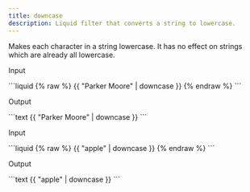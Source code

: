 ```yaml
---
title: downcase
description: Liquid filter that converts a string to lowercase.
---
```


Makes each character in a string lowercase. It has no effect on strings which are already all lowercase.

<p class="code-label">Input</p>
```liquid
{% raw %}
{{ "Parker Moore" | downcase }}
{% endraw %}
```

<p class="code-label">Output</p>
```text
{{ "Parker Moore" | downcase }}
```

<p class="code-label">Input</p>
```liquid
{% raw %}
{{ "apple" | downcase }}
{% endraw %}
```

<p class="code-label">Output</p>
```text
{{ "apple" | downcase }}
```
